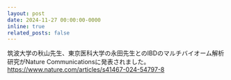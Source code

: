 ```yaml
---
layout: post
date: 2024-11-27 00:00:00-0000
inline: true
related_posts: false
---
```


筑波大学の秋山先生、東京医科大学の永田先生とのIBDのマルチバイオーム解析研究がNature Communicationsに発表されました。
<a href="https://www.nature.com/articles/s41467-024-54797-8" target="_blank" rel="noopener noreferrer">
  https://www.nature.com/articles/s41467-024-54797-8
</a>
